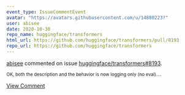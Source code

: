 ```yaml
---
event_type: IssueCommentEvent
avatar: "https://avatars.githubusercontent.com/u/14880223?"
user: abisee
date: 2020-10-30
repo_name: huggingface/transformers
html_url: https://github.com/huggingface/transformers/pull/8193
repo_url: https://github.com/huggingface/transformers
---
```


<a href='https://github.com/abisee' target='_blank'>abisee</a> commented on issue <a href='https://github.com/huggingface/transformers/pull/8193' target='_blank'>huggingface/transformers#8193</a>.

<small>OK, both the description and the behavior is now logging only (no eval)....</small>

<a href='https://github.com/huggingface/transformers/pull/8193' target='_blank'>View Comment</a>
